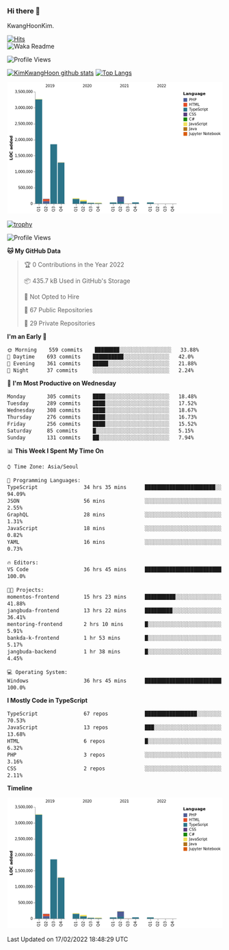 ### Hi there 👋

KwangHoonKim.

[![Hits](https://hits.seeyoufarm.com/api/count/incr/badge.svg?url=https%3A%2F%2Fgithub.com%2Frhkdgns95)](https://hits.seeyoufarm.com)  
![Waka Readme](https://github.com/rhkdgns95/rhkdgns95/workflows/Waka%20Readme/badge.svg)

![Profile Views](http://img.shields.io/badge/Profile%20Views-0-blue)

[![KimKwangHoon github stats](https://github-readme-stats.vercel.app/api?username=rhkdgns95&show_icons=true)](https://github.com/rhkdgns95/github-readme-stats)   [![Top Langs](https://github-readme-stats.vercel.app/api/top-langs/?username=rhkdgns95&layout=compact)](https://github.com/rhkdgns95/github-readme-stats)   


![Chart not found](https://raw.githubusercontent.com/rhkdgns95/rhkdgns95/master/charts/bar_graph.png) 

[![trophy](https://github-profile-trophy.vercel.app/?username=rhkdgns95)](https://github.com/rhkdgns95/github-profile-trophy)

<!--START_SECTION:waka-->
![Profile Views](http://img.shields.io/badge/Profile%20Views-0-blue)

**🐱 My GitHub Data** 

> 🏆 0 Contributions in the Year 2022
 > 
> 📦 435.7 kB Used in GitHub's Storage 
 > 
> 🚫 Not Opted to Hire
 > 
> 📜 67 Public Repositories 
 > 
> 🔑 29 Private Repositories  
 > 
**I'm an Early 🐤** 

```text
🌞 Morning    559 commits    ████████░░░░░░░░░░░░░░░░░   33.88% 
🌆 Daytime    693 commits    ██████████░░░░░░░░░░░░░░░   42.0% 
🌃 Evening    361 commits    █████░░░░░░░░░░░░░░░░░░░░   21.88% 
🌙 Night      37 commits     ░░░░░░░░░░░░░░░░░░░░░░░░░   2.24%

```
📅 **I'm Most Productive on Wednesday** 

```text
Monday       305 commits    ████░░░░░░░░░░░░░░░░░░░░░   18.48% 
Tuesday      289 commits    ████░░░░░░░░░░░░░░░░░░░░░   17.52% 
Wednesday    308 commits    ████░░░░░░░░░░░░░░░░░░░░░   18.67% 
Thursday     276 commits    ████░░░░░░░░░░░░░░░░░░░░░   16.73% 
Friday       256 commits    ████░░░░░░░░░░░░░░░░░░░░░   15.52% 
Saturday     85 commits     █░░░░░░░░░░░░░░░░░░░░░░░░   5.15% 
Sunday       131 commits    ██░░░░░░░░░░░░░░░░░░░░░░░   7.94%

```


📊 **This Week I Spent My Time On** 

```text
⌚︎ Time Zone: Asia/Seoul

💬 Programming Languages: 
TypeScript               34 hrs 35 mins      ███████████████████████░░   94.09% 
JSON                     56 mins             ░░░░░░░░░░░░░░░░░░░░░░░░░   2.55% 
GraphQL                  28 mins             ░░░░░░░░░░░░░░░░░░░░░░░░░   1.31% 
JavaScript               18 mins             ░░░░░░░░░░░░░░░░░░░░░░░░░   0.82% 
YAML                     16 mins             ░░░░░░░░░░░░░░░░░░░░░░░░░   0.73%

🔥 Editors: 
VS Code                  36 hrs 45 mins      █████████████████████████   100.0%

🐱‍💻 Projects: 
momentos-frontend        15 hrs 23 mins      ██████████░░░░░░░░░░░░░░░   41.88% 
jangbuda-frontend        13 hrs 22 mins      █████████░░░░░░░░░░░░░░░░   36.41% 
mentoring-frontend       2 hrs 10 mins       █░░░░░░░░░░░░░░░░░░░░░░░░   5.91% 
bankda-k-frontend        1 hr 53 mins        █░░░░░░░░░░░░░░░░░░░░░░░░   5.17% 
jangbuda-backend         1 hr 38 mins        █░░░░░░░░░░░░░░░░░░░░░░░░   4.45%

💻 Operating System: 
Windows                  36 hrs 45 mins      █████████████████████████   100.0%

```

**I Mostly Code in TypeScript** 

```text
TypeScript               67 repos            █████████████████░░░░░░░░   70.53% 
JavaScript               13 repos            ███░░░░░░░░░░░░░░░░░░░░░░   13.68% 
HTML                     6 repos             █░░░░░░░░░░░░░░░░░░░░░░░░   6.32% 
PHP                      3 repos             ░░░░░░░░░░░░░░░░░░░░░░░░░   3.16% 
CSS                      2 repos             ░░░░░░░░░░░░░░░░░░░░░░░░░   2.11%

```


**Timeline**

![Chart not found](https://raw.githubusercontent.com/rhkdgns95/rhkdgns95/master/charts/bar_graph.png) 


 Last Updated on 17/02/2022 18:48:29 UTC
<!--END_SECTION:waka-->
